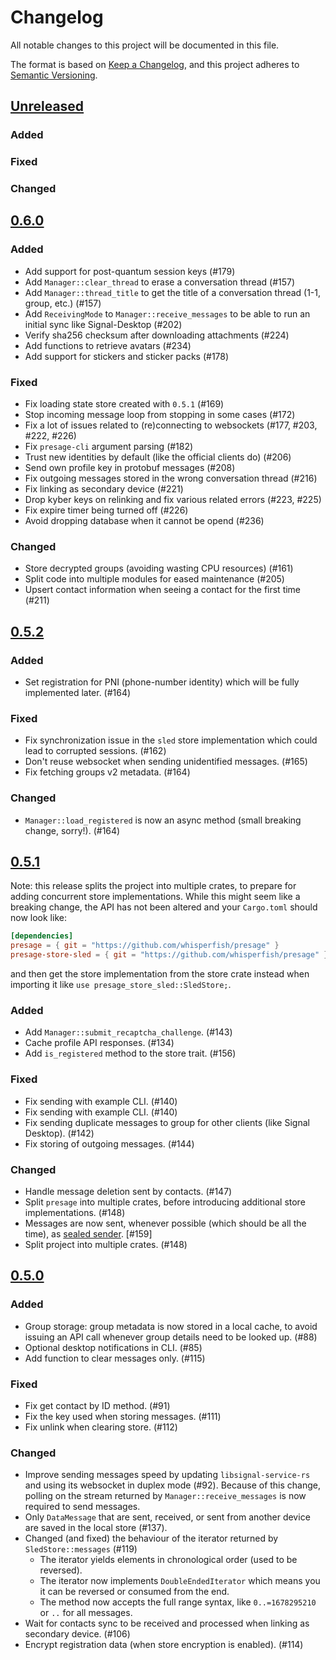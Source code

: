 # Changelog

All notable changes to this project will be documented in this file.

The format is based on [Keep a Changelog](https://keepachangelog.com/en/1.0.0/),
and this project adheres to [Semantic Versioning](https://semver.org/spec/v2.0.0.html).

## [Unreleased]

### Added

### Fixed

### Changed

## [0.6.0]

### Added

- Add support for post-quantum session keys (#179)
- Add `Manager::clear_thread` to erase a conversation thread (#157)
- Add `Manager::thread_title` to get the title of a conversation thread (1-1, group, etc.) (#157)
- Add `ReceivingMode` to `Manager::receive_messages` to be able to run an initial sync like Signal-Desktop (#202)
- Verify sha256 checksum after downloading attachments (#224)
- Add functions to retrieve avatars (#234)
- Add support for stickers and sticker packs (#178)

### Fixed

- Fix loading state store created with `0.5.1` (#169)
- Stop incoming message loop from stopping in some cases (#172)
- Fix a lot of issues related to (re)connecting to websockets (#177, #203, #222, #226)
- Fix `presage-cli` argument parsing (#182)
- Trust new identities by default (like the official clients do) (#206)
- Send own profile key in protobuf messages (#208)
- Fix outgoing messages stored in the wrong conversation thread (#216)
- Fix linking as secondary device (#221)
- Drop kyber keys on relinking and fix various related errors (#223, #225)
- Fix expire timer being turned off (#226)
- Avoid dropping database when it cannot be opend (#236)

### Changed

- Store decrypted groups (avoiding wasting CPU resources) (#161)
- Split code into multiple modules for eased maintenance (#205)
- Upsert contact information when seeing a contact for the first time (#211)

## [0.5.2]

### Added

- Set registration for PNI (phone-number identity) which will be fully implemented later. (#164)

### Fixed

- Fix synchronization issue in the `sled` store implementation which could lead to corrupted sessions. (#162)
- Don't reuse websocket when sending unidentified messages. (#165)
- Fix fetching groups v2 metadata. (#164)

### Changed

- `Manager::load_registered` is now an async method (small breaking change, sorry!). (#164)

## [0.5.1]

Note: this release splits the project into multiple crates, to prepare for adding concurrent store implementations.
While this might seem like a breaking change, the API has not been altered and your `Cargo.toml` should now look like:

```toml
[dependencies]
presage = { git = "https://github.com/whisperfish/presage" }
presage-store-sled = { git = "https://github.com/whisperfish/presage" }
```

and then get the store implementation from the store crate instead when importing it like `use presage_store_sled::SledStore;`.

### Added

- Add `Manager::submit_recaptcha_challenge`. (#143)
- Cache profile API responses. (#134)
- Add `is_registered` method to the store trait. (#156)

### Fixed

- Fix sending with example CLI. (#140)
- Fix sending with example CLI. (#140)
- Fix sending duplicate messages to group for other clients (like Signal Desktop). (#142)
- Fix storing of outgoing messages. (#144)

### Changed

- Handle message deletion sent by contacts. (#147)
- Split `presage` into multiple crates, before introducing additional store implementations. (#148)
- Messages are now sent, whenever possible (which should be all the time), as [sealed sender](https://signal.org/blog/sealed-sender/). [#159]
- Split project into multiple crates. (#148)

## [0.5.0]

### Added

- Group storage: group metadata is now stored in a local cache, to avoid issuing an API call whenever
  group details need to be looked up. (#88)
- Optional desktop notifications in CLI. (#85)
- Add function to clear messages only. (#115)

### Fixed

- Fix get contact by ID method. (#91)
- Fix the key used when storing messages. (#111)
- Fix unlink when clearing store. (#112)

### Changed

- Improve sending messages speed by updating `libsignal-service-rs` and using its websocket in duplex mode (#92). Because of this change, polling on the stream returned by `Manager::receive_messages` is now required to send messages.
- Only `DataMessage` that are sent, received, or sent from another device are saved in the local store (#137).
- Changed (and fixed) the behaviour of the iterator returned by `SledStore::messages` (#119)
  * The iterator yields elements in chronological order (used to be reversed).
  * The iterator now implements `DoubleEndedIterator` which means you it can be reversed or consumed from the end.
  * The method now accepts the full range syntax, like `0..=1678295210` or `..` for all messages.
- Wait for contacts sync to be received and processed when linking as secondary device. (#106)
- Encrypt registration data (when store encryption is enabled). (#114)

[0.5.0]: https://github.com/whisperfish/presage/compare/0.4.0...0.5.0
[0.5.1]: https://github.com/whisperfish/presage/compare/0.5.0...0.5.1
[0.5.2]: https://github.com/whisperfish/presage/compare/0.5.1...0.5.2
[0.6.0]: https://github.com/whisperfish/presage/compare/0.5.2...0.6.0
[Unreleased]: https://github.com/whisperfish/presage/compare/0.6.0...main
